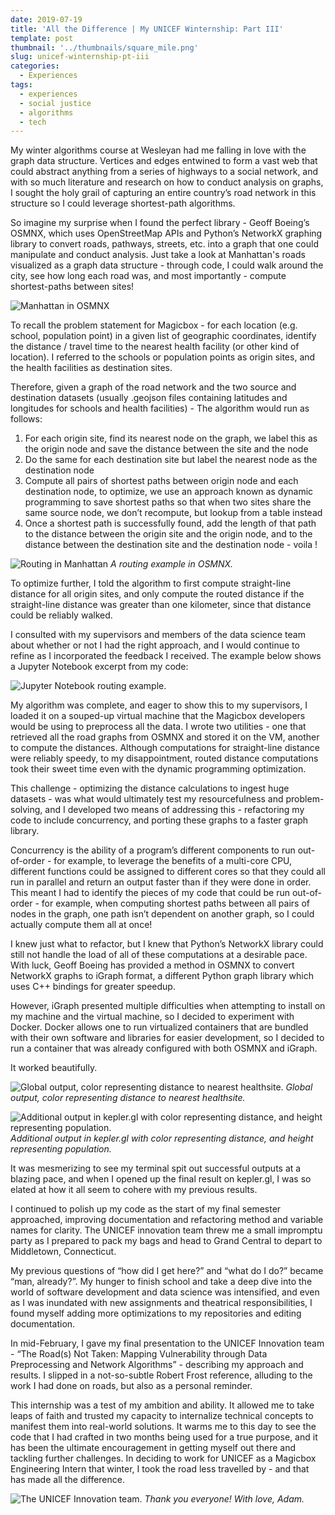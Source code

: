 ```yaml
---
date: 2019-07-19
title: 'All the Difference | My UNICEF Winternship: Part III'
template: post
thumbnail: '../thumbnails/square_mile.png'
slug: unicef-winternship-pt-iii
categories:
  - Experiences
tags:
  - experiences
  - social justice
  - algorithms
  - tech
---
```


My winter algorithms course at Wesleyan had me falling in love with the graph data structure. Vertices and edges entwined to form a vast web that could abstract anything from a series of highways to a social network, and with so much literature and research on how to conduct analysis on graphs, I sought the holy grail of capturing an entire country’s road network in this structure so I could leverage shortest-path algorithms.

So imagine my surprise when I found the perfect library - Geoff Boeing’s OSMNX, which uses OpenStreetMap APIs and Python’s NetworkX graphing library to convert roads, pathways, streets, etc. into a graph that one could manipulate and conduct analysis. Just take a look at Manhattan's roads visualized as a graph data structure - through code, I could walk around the city, see how long each road was, and most importantly - compute shortest-paths between sites!

![Manhattan in OSMNX](../../images/my-unicef-winternship/osmnx_nyc.png)

To recall the problem statement for Magicbox - for each location (e.g. school, population point) in a given list of geographic coordinates, identify the distance / travel time to the nearest health facility (or other kind of location). I referred to the schools or population points as origin sites, and the health facilities as destination sites.

Therefore, given a graph of the road network and the two source and destination datasets (usually .geojson files containing latitudes and longitudes for schools and health facilities) - The algorithm would run as follows:

1. For each origin site, find its nearest node on the graph, we label this as the origin node and save the distance between the site and the node
2. Do the same for each destination site but label the nearest node as the destination node
3. Compute all pairs of shortest paths between origin node and each destination node, to optimize, we use an approach known as dynamic programming to save shortest paths so that when two sites share the same source node, we don’t recompute, but lookup from a table instead
4. Once a shortest path is successfully found, add the length of that path to the distance between the origin site and the origin node, and to the distance between the destination site and the destination node - voila !

![Routing in Manhattan](../../images/my-unicef-winternship/rad_roads.png)
_A routing example in OSMNX._

To optimize further, I told the algorithm to first compute straight-line distance for all origin sites, and only compute the routed distance if the straight-line distance was greater than one kilometer, since that distance could be reliably walked.

I consulted with my supervisors and members of the data science team about whether or not I had the right approach, and I would continue to refine as I incorporated the feedback I received. The example below shows a Jupyter Notebook excerpt from my code:

![Jupyter Notebook routing example.](../../images/my-unicef-winternship/jupyter_routing.png)

My algorithm was complete, and eager to show this to my supervisors, I loaded it on a souped-up virtual machine that the Magicbox developers would be using to preprocess all the data. I wrote two utilities - one that retrieved all the road graphs from OSMNX and stored it on the VM, another to compute the distances. Although computations for straight-line distance were reliably speedy, to my disappointment, routed distance computations took their sweet time even with the dynamic programming optimization.

This challenge - optimizing the distance calculations to ingest huge datasets - was what would ultimately test my resourcefulness and problem-solving, and I developed two means of addressing this - refactoring my code to include concurrency, and porting these graphs to a faster graph library.

Concurrency is the ability of a program’s different components to run out-of-order - for example, to leverage the benefits of a multi-core CPU, different functions could be assigned to different cores so that they could all run in parallel and return an output faster than if they were done in order. This meant I had to identify the pieces of my code that could be run out-of-order - for example, when computing shortest paths between all pairs of nodes in the graph, one path isn’t dependent on another graph, so I could actually compute them all at once!

I knew just what to refactor, but I knew that Python’s NetworkX library could still not handle the load of all of these computations at a desirable pace. With luck, Geoff Boeing has provided a method in OSMNX to convert NetworkX graphs to iGraph format, a different Python graph library which uses C++ bindings for greater speedup.

However, iGraph presented multiple difficulties when attempting to install on my machine and the virtual machine, so I decided to experiment with Docker. Docker allows one to run virtualized containers that are bundled with their own software and libraries for easier development, so I decided to run a container that was already configured with both OSMNX and iGraph.

It worked beautifully.

![Global output, color representing distance to nearest healthsite.](../../images/my-unicef-winternship/global_output_kepler.png)
_Global output, color representing distance to nearest healthsite._

![Additional output in kepler.gl with color representing distance, and height representing population.](../../images/my-unicef-winternship/dist_by_color_height_by_pop.png)
_Additional output in kepler.gl with color representing distance, and height representing population._

It was mesmerizing to see my terminal spit out successful outputs at a blazing pace, and when I opened up the final result on kepler.gl, I was so elated at how it all seem to cohere with my previous results.

I continued to polish up my code as the start of my final semester approached, improving documentation and refactoring method and variable names for clarity. The UNICEF innovation team threw me a small impromptu party as I prepared to pack my bags and head to Grand Central to depart to Middletown, Connecticut.

My previous questions of “how did I get here?” and “what do I do?” became “man, already?”. My hunger to finish school and take a deep dive into the world of software development and data science was intensified, and even as I was inundated with new assignments and theatrical responsibilities, I found myself adding more optimizations to my repositories and editing documentation.

In mid-February, I gave my final presentation to the UNICEF Innovation team - “The Road(s) Not Taken: Mapping Vulnerability through Data Preprocessing and Network Algorithms” - describing my approach and results. I slipped in a not-so-subtle Robert Frost reference, alluding to the work I had done on roads, but also as a personal reminder.

This internship was a test of my ambition and ability. It allowed me to take leaps of faith and trusted my capacity to internalize technical concepts to manifest them into real-world solutions. It warms me to this day to see the code that I had crafted in two months being used for a true purpose, and it has been the ultimate encouragement in getting myself out there and tackling further challenges. In deciding to work for UNICEF as a Magicbox Engineering Intern that winter, I took the road less travelled by - and that has made all the difference.

![The UNICEF Innovation team.](../../images/my-unicef-winternship/unicef_innovation.jpeg)
_Thank you everyone! With love, Adam._
